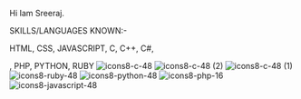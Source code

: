 Hi Iam Sreeraj. 

 SKILLS/LANGUAGES KNOWN:-

 HTML, CSS, JAVASCRIPT, C, C++, C#,
 
, PHP, PYTHON, RUBY
![icons8-c-48](https://github.com/C0DEGamer/C0DEGamer/assets/154326486/19c2f117-422b-4bef-9677-49a0a0f9fdfa)
![icons8-c-48 (2)](https://github.com/C0DEGamer/C0DEGamer/assets/154326486/cd46d38f-3e6d-478a-92fe-76eb5aa214f6)
![icons8-c-48 (1)](https://github.com/C0DEGamer/C0DEGamer/assets/154326486/23d2c824-26ee-4c51-9911-822153f1a3c2)
![icons8-ruby-48](https://github.com/C0DEGamer/C0DEGamer/assets/154326486/a4c33350-731f-444c-acc4-5165a638d89a)
![icons8-python-48](https://github.com/C0DEGamer/C0DEGamer/assets/154326486/576fe28a-af2b-4ba6-8d70-c7682ad512f9)
![icons8-php-16](https://github.com/C0DEGamer/C0DEGamer/assets/154326486/3ab45f2a-f294-4827-831a-024fd04ab212)
![icons8-javascript-48](https://github.com/C0DEGamer/C0DEGamer/assets/154326486/698b5ae4-d715-42cf-957d-71f70b340aa7)


